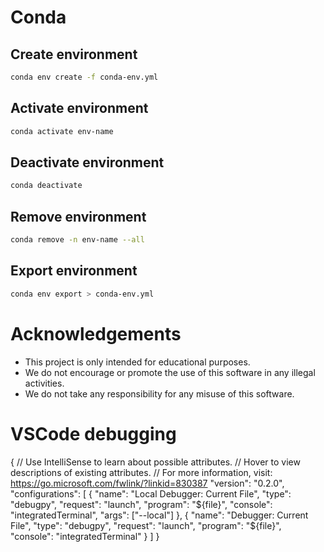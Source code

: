 # Conda

## Create environment
```bash
conda env create -f conda-env.yml
```

## Activate environment
```bash
conda activate env-name
```

## Deactivate environment
```bash
conda deactivate
```

## Remove environment
```bash
conda remove -n env-name --all
```

## Export environment
```bash
conda env export > conda-env.yml
```

# Acknowledgements
- This project is only intended for educational purposes. 
- We do not encourage or promote the use of this software in any illegal activities.
- We do not take any responsibility for any misuse of this software.

# VSCode debugging
{
    // Use IntelliSense to learn about possible attributes.
    // Hover to view descriptions of existing attributes.
    // For more information, visit: https://go.microsoft.com/fwlink/?linkid=830387
    "version": "0.2.0",
    "configurations": [
        {
            "name": "Local Debugger: Current File",
            "type": "debugpy",
            "request": "launch",
            "program": "${file}",
            "console": "integratedTerminal",
            "args": ["--local"]
        },
        {
            "name": "Debugger: Current File",
            "type": "debugpy",
            "request": "launch",
            "program": "${file}",
            "console": "integratedTerminal"
        }
    ]
}